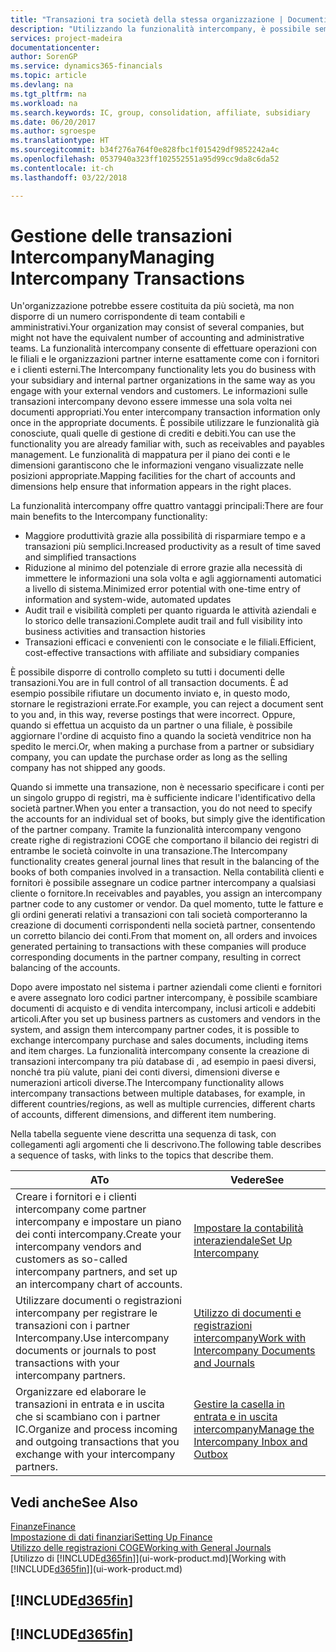 ```yaml
---
title: "Transazioni tra società della stessa organizzazione | Documenti Microsoft"
description: "Utilizzando la funzionalità intercompany, è possibile semplificare i processi aziendali e le transazioni tra società all'interno della stessa organizzazione."
services: project-madeira
documentationcenter: 
author: SorenGP
ms.service: dynamics365-financials
ms.topic: article
ms.devlang: na
ms.tgt_pltfrm: na
ms.workload: na
ms.search.keywords: IC, group, consolidation, affiliate, subsidiary
ms.date: 06/20/2017
ms.author: sgroespe
ms.translationtype: HT
ms.sourcegitcommit: b34f276a764f0e828fbc1f015429df9852242a4c
ms.openlocfilehash: 0537940a323ff102552551a95d99cc9da8c6da52
ms.contentlocale: it-ch
ms.lasthandoff: 03/22/2018

---
```

# <a name="managing-intercompany-transactions"></a><span data-ttu-id="67a34-103">Gestione delle transazioni Intercompany</span><span class="sxs-lookup"><span data-stu-id="67a34-103">Managing Intercompany Transactions</span></span>
<span data-ttu-id="67a34-104">Un'organizzazione potrebbe essere costituita da più società, ma non disporre di un numero corrispondente di team contabili e amministrativi.</span><span class="sxs-lookup"><span data-stu-id="67a34-104">Your organization may consist of several companies, but might not have the equivalent number of accounting and administrative teams.</span></span> <span data-ttu-id="67a34-105">La funzionalità intercompany consente di effettuare operazioni con le filiali e le organizzazioni partner interne esattamente come con i fornitori e i clienti esterni.</span><span class="sxs-lookup"><span data-stu-id="67a34-105">The Intercompany functionality lets you do business with your subsidiary and internal partner organizations in the same way as you engage with your external vendors and customers.</span></span> <span data-ttu-id="67a34-106">Le informazioni sulle transazioni intercompany devono essere immesse una sola volta nei documenti appropriati.</span><span class="sxs-lookup"><span data-stu-id="67a34-106">You enter intercompany transaction information only once in the appropriate documents.</span></span> <span data-ttu-id="67a34-107">È possibile utilizzare le funzionalità già conosciute, quali quelle di gestione di crediti e debiti.</span><span class="sxs-lookup"><span data-stu-id="67a34-107">You can use the functionality you are already familiar with, such as receivables and payables management.</span></span> <span data-ttu-id="67a34-108">Le funzionalità di mappatura per il piano dei conti e le dimensioni garantiscono che le informazioni vengano visualizzate nelle posizioni appropriate.</span><span class="sxs-lookup"><span data-stu-id="67a34-108">Mapping facilities for the chart of accounts and dimensions help ensure that information appears in the right places.</span></span>  

<span data-ttu-id="67a34-109">La funzionalità intercompany offre quattro vantaggi principali:</span><span class="sxs-lookup"><span data-stu-id="67a34-109">There are four main benefits to the Intercompany functionality:</span></span>  

- <span data-ttu-id="67a34-110">Maggiore produttività grazie alla possibilità di risparmiare tempo e a transazioni più semplici.</span><span class="sxs-lookup"><span data-stu-id="67a34-110">Increased productivity as a result of time saved and simplified transactions</span></span>  
- <span data-ttu-id="67a34-111">Riduzione al minimo del potenziale di errore grazie alla necessità di immettere le informazioni una sola volta e agli aggiornamenti automatici a livello di sistema.</span><span class="sxs-lookup"><span data-stu-id="67a34-111">Minimized error potential with one-time entry of information and system-wide, automated updates</span></span>  
- <span data-ttu-id="67a34-112">Audit trail e visibilità completi per quanto riguarda le attività aziendali e lo storico delle transazioni.</span><span class="sxs-lookup"><span data-stu-id="67a34-112">Complete audit trail and full visibility into business activities and transaction histories</span></span>  
- <span data-ttu-id="67a34-113">Transazioni efficaci e convenienti con le consociate e le filiali.</span><span class="sxs-lookup"><span data-stu-id="67a34-113">Efficient, cost-effective transactions with affiliate and subsidiary companies</span></span>  

<span data-ttu-id="67a34-114">È possibile disporre di controllo completo su tutti i documenti delle transazioni.</span><span class="sxs-lookup"><span data-stu-id="67a34-114">You are in full control of all transaction documents.</span></span> <span data-ttu-id="67a34-115">È ad esempio possibile rifiutare un documento inviato e, in questo modo, stornare le registrazioni errate.</span><span class="sxs-lookup"><span data-stu-id="67a34-115">For example, you can reject a document sent to you and, in this way, reverse postings that were incorrect.</span></span> <span data-ttu-id="67a34-116">Oppure, quando si effettua un acquisto da un partner o una filiale, è possibile aggiornare l'ordine di acquisto fino a quando la società venditrice non ha spedito le merci.</span><span class="sxs-lookup"><span data-stu-id="67a34-116">Or, when making a purchase from a partner or subsidiary company, you can update the purchase order as long as the selling company has not shipped any goods.</span></span>  

<span data-ttu-id="67a34-117">Quando si immette una transazione, non è necessario specificare i conti per un singolo gruppo di registri, ma è sufficiente indicare l'identificativo della società partner.</span><span class="sxs-lookup"><span data-stu-id="67a34-117">When you enter a transaction, you do not need to specify the accounts for an individual set of books, but simply give the identification of the partner company.</span></span> <span data-ttu-id="67a34-118">Tramite la funzionalità intercompany vengono create righe di registrazioni COGE che comportano il bilancio dei registri di entrambe le società coinvolte in una transazione.</span><span class="sxs-lookup"><span data-stu-id="67a34-118">The Intercompany functionality creates general journal lines that result in the balancing of the books of both companies involved in a transaction.</span></span> <span data-ttu-id="67a34-119">Nella contabilità clienti e fornitori è possibile assegnare un codice partner intercompany a qualsiasi cliente o fornitore.</span><span class="sxs-lookup"><span data-stu-id="67a34-119">In receivables and payables, you assign an intercompany partner code to any customer or vendor.</span></span> <span data-ttu-id="67a34-120">Da quel momento, tutte le fatture e gli ordini generati relativi a transazioni con tali società comporteranno la creazione di documenti corrispondenti nella società partner, consentendo un corretto bilancio dei conti.</span><span class="sxs-lookup"><span data-stu-id="67a34-120">From that moment on, all orders and invoices generated pertaining to transactions with these companies will produce corresponding documents in the partner company, resulting in correct balancing of the accounts.</span></span>  

 <span data-ttu-id="67a34-121">Dopo avere impostato nel sistema i partner aziendali come clienti e fornitori e avere assegnato loro codici partner intercompany, è possibile scambiare documenti di acquisto e di vendita intercompany, inclusi articoli e addebiti articoli.</span><span class="sxs-lookup"><span data-stu-id="67a34-121">After you set up business partners as customers and vendors in the system, and assign them intercompany partner codes, it is possible to exchange intercompany purchase and sales documents, including items and item charges.</span></span> <span data-ttu-id="67a34-122">La funzionalità intercompany consente la creazione di transazioni intercompany tra più database di , ad esempio in paesi diversi, nonché tra più valute, piani dei conti diversi, dimensioni diverse e numerazioni articoli diverse.</span><span class="sxs-lookup"><span data-stu-id="67a34-122">The Intercompany functionality allows intercompany transactions between multiple databases, for example, in different countries/regions, as well as multiple currencies, different charts of accounts, different dimensions, and different item numbering.</span></span>  

<span data-ttu-id="67a34-123">Nella tabella seguente viene descritta una sequenza di task, con collegamenti agli argomenti che li descrivono.</span><span class="sxs-lookup"><span data-stu-id="67a34-123">The following table describes a sequence of tasks, with links to the topics that describe them.</span></span>

 |<span data-ttu-id="67a34-124">A</span><span class="sxs-lookup"><span data-stu-id="67a34-124">To</span></span> |<span data-ttu-id="67a34-125">Vedere</span><span class="sxs-lookup"><span data-stu-id="67a34-125">See</span></span>|
 |---|---|
 |<span data-ttu-id="67a34-126">Creare i fornitori e i clienti intercompany come partner intercompany e impostare un piano dei conti intercompany.</span><span class="sxs-lookup"><span data-stu-id="67a34-126">Create your intercompany vendors and customers as so-called intercompany partners, and set up an intercompany chart of accounts.</span></span>|[<span data-ttu-id="67a34-127">Impostare la contabilità interaziendale</span><span class="sxs-lookup"><span data-stu-id="67a34-127">Set Up Intercompany</span></span>](intercompany-how-setup.md)|
 |<span data-ttu-id="67a34-128">Utilizzare documenti o registrazioni intercompany per registrare le transazioni con i partner Intercompany.</span><span class="sxs-lookup"><span data-stu-id="67a34-128">Use intercompany documents or journals to post transactions with your intercompany partners.</span></span>|[<span data-ttu-id="67a34-129">Utilizzo di documenti e registrazioni intercompany</span><span class="sxs-lookup"><span data-stu-id="67a34-129">Work with Intercompany Documents and Journals</span></span>](intercompany-how-work-documents-journals.md)|
 |<span data-ttu-id="67a34-130">Organizzare ed elaborare le transazioni in entrata e in uscita che si scambiano con i partner IC.</span><span class="sxs-lookup"><span data-stu-id="67a34-130">Organize and process incoming and outgoing transactions that you exchange with your intercompany partners.</span></span>|[<span data-ttu-id="67a34-131">Gestire la casella in entrata e in uscita intercompany</span><span class="sxs-lookup"><span data-stu-id="67a34-131">Manage the Intercompany Inbox and Outbox</span></span>](intercompany-how-manage-intercompany-inbox.md)|

## <a name="see-also"></a><span data-ttu-id="67a34-132">Vedi anche</span><span class="sxs-lookup"><span data-stu-id="67a34-132">See Also</span></span>
[<span data-ttu-id="67a34-133">Finanze</span><span class="sxs-lookup"><span data-stu-id="67a34-133">Finance</span></span>](finance.md)  
[<span data-ttu-id="67a34-134">Impostazione di dati finanziari</span><span class="sxs-lookup"><span data-stu-id="67a34-134">Setting Up Finance</span></span>](finance-setup-finance.md)  
[<span data-ttu-id="67a34-135">Utilizzo delle registrazioni COGE</span><span class="sxs-lookup"><span data-stu-id="67a34-135">Working with General Journals</span></span>](ui-work-general-journals.md)  
<span data-ttu-id="67a34-136">[Utilizzo di [!INCLUDE[d365fin](includes/d365fin_md.md)]](ui-work-product.md)</span><span class="sxs-lookup"><span data-stu-id="67a34-136">[Working with [!INCLUDE[d365fin](includes/d365fin_md.md)]](ui-work-product.md)</span></span>

## [!INCLUDE[d365fin](includes/free_trial_md.md)]  
## [!INCLUDE[d365fin](includes/training_link_md.md)]

